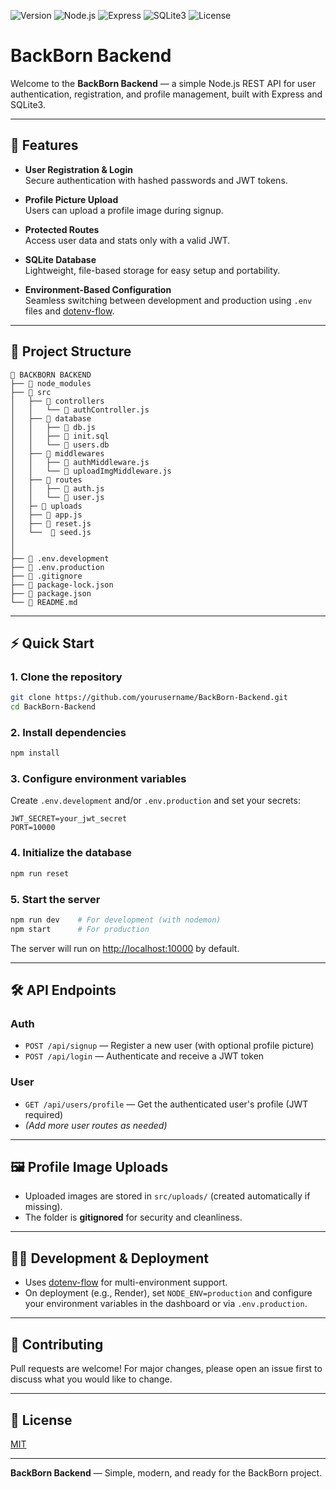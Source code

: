 ![Version](https://img.shields.io/badge/version-1.0.0-blue)
![Node.js](https://img.shields.io/badge/node-%3E=18.0.0-green)
![Express](https://img.shields.io/badge/express-5.x-blue)
![SQLite3](https://img.shields.io/badge/sqlite3-lightgrey)
![License](https://img.shields.io/badge/license-MIT-brightgreen)

# BackBorn Backend

Welcome to the **BackBorn Backend** — a simple Node.js REST API for user authentication, registration, and profile management, built with Express and SQLite3.

---

## 🚀 Features

- **User Registration & Login**  
  Secure authentication with hashed passwords and JWT tokens.

- **Profile Picture Upload**  
  Users can upload a profile image during signup.

- **Protected Routes**  
  Access user data and stats only with a valid JWT.

- **SQLite Database**  
  Lightweight, file-based storage for easy setup and portability.

- **Environment-Based Configuration**  
  Seamless switching between development and production using `.env` files and [dotenv-flow](https://www.npmjs.com/package/dotenv-flow).

---


## 📁 Project Structure

```
📁 BACKBORN BACKEND
├── 📁 node_modules
├── 📁 src
│   ├── 📁 controllers
│   │   └── 📄 authController.js
│   ├── 📁 database
│   │   ├── 📄 db.js
│   │   ├── 📄 init.sql
│   │   └── 💾 users.db
│   ├── 📁 middlewares
│   │   ├── 📄 authMiddleware.js
│   │   └── 📄 uploadImgMiddleware.js
│   ├── 📁 routes
│   │   ├── 📄 auth.js
│   │   └── 📄 user.js
│   ├─ 📁 uploads
│   ├── 📄 app.js
│   ├── 📄 reset.js
│   └──  📄 seed.js
│
│
├── 📄 .env.development
├── 📄 .env.production
├── 📄 .gitignore
├── 📄 package-lock.json
├── 📄 package.json
└── 📘 README.md
```

---

## ⚡️ Quick Start

### 1. **Clone the repository**

```bash
git clone https://github.com/yourusername/BackBorn-Backend.git
cd BackBorn-Backend
```

### 2. **Install dependencies**

```bash
npm install
```

### 3. **Configure environment variables**

Create `.env.development` and/or `.env.production` and set your secrets:

```env
JWT_SECRET=your_jwt_secret
PORT=10000
```

### 4. **Initialize the database**

```bash
npm run reset
```

### 5. **Start the server**

```bash
npm run dev    # For development (with nodemon)
npm start      # For production
```

The server will run on [http://localhost:10000](http://localhost:10000) by default.

---

## 🛠️ API Endpoints

### **Auth**
- `POST /api/signup` — Register a new user (with optional profile picture)
- `POST /api/login` — Authenticate and receive a JWT token

### **User**
- `GET /api/users/profile` — Get the authenticated user's profile (JWT required)
- *(Add more user routes as needed)*

---

## 🖼️ Profile Image Uploads

- Uploaded images are stored in `src/uploads/` (created automatically if missing).
- The folder is **gitignored** for security and cleanliness.

---

## 🧑‍💻 Development & Deployment

- Uses [dotenv-flow](https://www.npmjs.com/package/dotenv-flow) for multi-environment support.
- On deployment (e.g., Render), set `NODE_ENV=production` and configure your environment variables in the dashboard or via `.env.production`.

---

## 🤝 Contributing

Pull requests are welcome! For major changes, please open an issue first to discuss what you would like to change.

---

## 📄 License

[MIT](LICENSE)

---

**BackBorn Backend** — Simple, modern, and ready for the BackBorn project.
```
